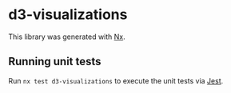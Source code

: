 # d3-visualizations

This library was generated with [Nx](https://nx.dev).

## Running unit tests

Run `nx test d3-visualizations` to execute the unit tests via [Jest](https://jestjs.io).
